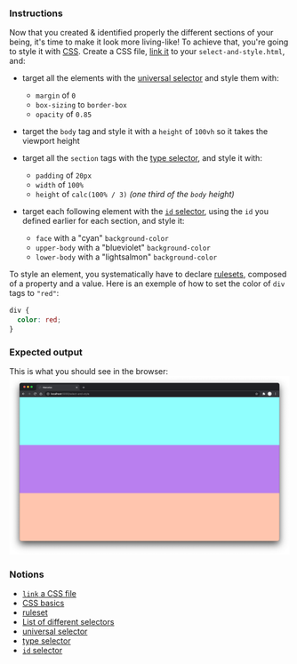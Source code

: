 ### Instructions

Now that you created & identified properly the different sections of your being,
it's time to make it look more living-like! To achieve that, you're going to
style it with [CSS][0]. Create a CSS file, [link it][1] to your
`select-and-style.html`, and:

- target all the elements with the [universal selector][2] and style them with:

  - `margin` of `0`
  - `box-sizing` to `border-box`
  - `opacity` of `0.85`

- target the `body` tag and style it with a `height` of `100vh` so it takes the
  viewport height

- target all the `section` tags with the [type selector][3], and style it with:

  - `padding` of `20px`
  - `width` of `100%`
  - `height` of `calc(100% / 3)` _(one third of the `body` height)_

- target each following element with the [`id` selector][4], using the `id` you
  defined earlier for each section, and style it:
  - `face` with a "cyan" `background-color`
  - `upper-body` with a "blueviolet" `background-color`
  - `lower-body` with a "lightsalmon" `background-color`

To style an element, you systematically have to declare [rulesets][5], composed
of a property and a value. Here is an exemple of how to set the color of `div`
tags to `"red"`:

```css
div {
  color: red;
}
```

### Expected output

This is what you should see in the browser: ![screenshot][8]

### Notions

- [`link` a CSS file][1]
- [CSS basics][7]
- [ruleset][5]
- [List of different selectors][6]
- [universal selector][2]
- [type selector][3]
- [`id` selector][4]

[0]: https://developer.mozilla.org/en-US/docs/Web/CSS
[1]: https://developer.mozilla.org/en-US/docs/Web/HTML/Element/link#including_a_stylesheet
[2]: https://developer.mozilla.org/en-US/docs/Web/CSS/Universal_selectors
[3]: https://developer.mozilla.org/en-US/docs/Web/CSS/Type_selectors
[4]: https://developer.mozilla.org/en-US/docs/Web/CSS/ID_selectors
[5]: https://developer.mozilla.org/en-US/docs/Learn/Getting_started_with_the_web/CSS_basics#anatomy_of_a_css_ruleset
[6]: https://developer.mozilla.org/en-US/docs/Learn/Getting_started_with_the_web/CSS_basics#different_types_of_selectors
[7]: https://developer.mozilla.org/en-US/docs/Learn/Getting_started_with_the_web/CSS_basics
[8]: https://github.com/01-edu/public/blob/master/subjects/select-and-style/select-and-style.png?raw=true
